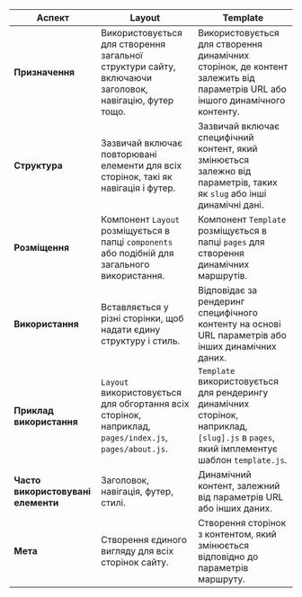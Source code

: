| **Аспект**                         | **Layout**                                                                                             | **Template**                                                                                                                             |
| ---------------------------------- | ------------------------------------------------------------------------------------------------------ | ---------------------------------------------------------------------------------------------------------------------------------------- |
| **Призначення**                    | Використовується для створення загальної структури сайту, включаючи заголовок, навігацію, футер тощо.  | Використовується для створення динамічних сторінок, де контент залежить від параметрів URL або іншого динамічного контенту.              |
| **Структура**                      | Зазвичай включає повторювані елементи для всіх сторінок, такі як навігація і футер.                    | Зазвичай включає специфічний контент, який змінюється залежно від параметрів, таких як `slug` або інші динамічні дані.                   |
| **Розміщення**                     | Компонент `Layout` розміщується в папці `components` або подібній для загального використання.         | Компонент `Template` розміщується в папці `pages` для створення динамічних маршрутів.                                                    |
| **Використання**                   | Вставляється у різні сторінки, щоб надати єдину структуру і стиль.                                     | Відповідає за рендеринг специфічного контенту на основі URL параметрів або інших динамічних даних.                                       |
| **Приклад використання**           | `Layout` використовується для обгортання всіх сторінок, наприклад, `pages/index.js`, `pages/about.js`. | `Template` використовується для рендерингу динамічних сторінок, наприклад, `[slug].js` в `pages`, який імплементує шаблон `template.js`. |
| **Часто використовувані елементи** | Заголовок, навігація, футер, стилі.                                                                    | Динамічний контент, залежний від параметрів URL або інших даних.                                                                         |
| **Мета**                           | Створення єдиного вигляду для всіх сторінок сайту.                                                     | Створення сторінок з контентом, який змінюється відповідно до параметрів маршруту.                                                       |
